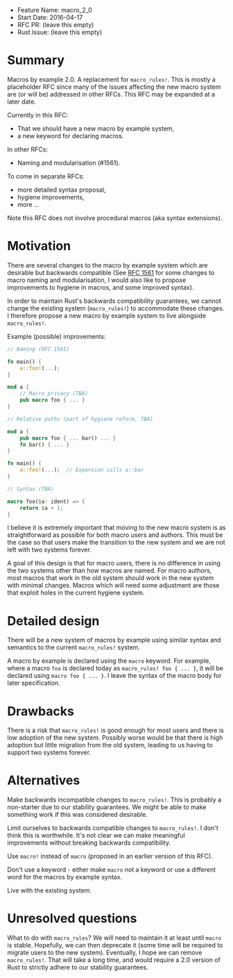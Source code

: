 - Feature Name: macro_2_0
- Start Date: 2016-04-17
- RFC PR: (leave this empty)
- Rust Issue: (leave this empty)

# Summary
[summary]: #summary

Macros by example 2.0. A replacement for `macro_rules!`. This is mostly a
placeholder RFC since many of the issues affecting the new macro system are
(or will be) addressed in other RFCs. This RFC may be expanded at a later date.

Currently in this RFC:

* That we should have a new macro by example system,
* a new keyword for declaring macros.

In other RFCs:

* Naming and modularisation (#1561).

To come in separate RFCs:

* more detailed syntax proposal,
* hygiene improvements,
* more ...

Note this RFC does not involve procedural macros (aka syntax extensions).


# Motivation
[motivation]: #motivation

There are several changes to the macro by example system which are desirable but
backwards compatible (See [RFC 1561](https://github.com/rust-lang/rfcs/pull/1561)
for some changes to macro naming and modularisation, I would also like to
propose improvements to hygiene in macros, and some improved syntax).

In order to maintain Rust's backwards compatibility guarantees, we cannot change
the existing system (`macro_rules!`) to accommodate these changes. I therefore
propose a new macro by example system to live alongside `macro_rules!`.

Example (possible) improvements:

```rust
// Naming (RFC 1561)

fn main() {
    a::foo!(...);
}

mod a {
    // Macro privacy (TBA)
    pub macro foo { ... }
}
```

```rust
// Relative paths (part of hygiene reform, TBA)

mod a {
    pub macro foo { ... bar() ... }
    fn bar() { ... }
}

fn main() {
    a::foo!(...);  // Expansion calls a::bar
}
```

```rust
// Syntax (TBA)

macro foo($a: ident) => {
    return $a + 1;
}
```

I believe it is extremely important that moving to the new macro system is as
straightforward as possible for both macro users and authors. This must be the
case so that users make the transition to the new system and we are not left
with two systems forever.

A goal of this design is that for macro users, there is no difference in using
the two systems other than how macros are named. For macro authors, most macros
that work in the old system should work in the new system with minimal changes.
Macros which will need some adjustment are those that exploit holes in the
current hygiene system.


# Detailed design
[design]: #detailed-design

There will be a new system of macros by example using similar syntax and
semantics to the current `macro_rules!` system.

A macro by example is declared using the `macro` keyword. For example, where a
macro `foo` is declared today as `macro_rules! foo { ... }`, it will be declared
using `macro foo { ... }`. I leave the syntax of the macro body for later
specification.


# Drawbacks
[drawbacks]: #drawbacks

There is a risk that `macro_rules!` is good enough for most users and there is
low adoption of the new system. Possibly worse would be that there is high
adoption but little migration from the old system, leading to us having to
support two systems forever.


# Alternatives
[alternatives]: #alternatives

Make backwards incompatible changes to `macro_rules!`. This is probably a
non-starter due to our stability guarantees. We might be able to make something
work if this was considered desirable.

Limit ourselves to backwards compatible changes to `macro_rules!`. I don't think
this is worthwhile. It's not clear we can make meaningful improvements without
breaking backwards compatibility.

Use `macro!` instead of `macro` (proposed in an earlier version of this RFC).

Don't use a keyword - either make `macro` not a keyword or use a different word
for the macros by example syntax.

Live with the existing system.


# Unresolved questions
[unresolved]: #unresolved-questions

What to do with `macro_rules`? We will need to maintain it at least until `macro`
is stable. Hopefully, we can then deprecate it (some time will be required to
migrate users to the new system). Eventually, I hope we can remove `macro_rules!`.
That will take a long time, and would require a 2.0 version of Rust to strictly
adhere to our stability guarantees.

